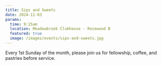 ```yaml
---
title: Sips and Sweets
date: 2024-11-03
params:
  time: 9:15am
  location: Meadowbrook Clubhouse - Rosewood B
  featured: true
  image: /images/events/sips-and-sweets.jpg
---
```


Every 1st Sunday of the month, please join us for fellowship, coffee, and pastries before service.
